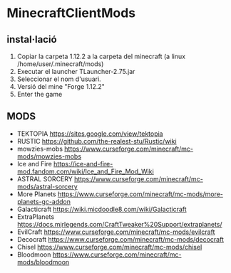 # MinecraftClientMods
## instal·lació
1. Copiar la carpeta 1.12.2 a la carpeta del minecraft (a linux /home/user/.minecraft/mods)
2. Executar el launcher TLauncher-2.75.jar
3. Seleccionar el nom d'usuari. 
4. Versió del mine "Forge 1.12.2"
5. Enter the game

## MODS 
- TEKTOPIA https://sites.google.com/view/tektopia
- RUSTIC https://github.com/the-realest-stu/Rustic/wiki
- mowzies-mobs https://www.curseforge.com/minecraft/mc-mods/mowzies-mobs
- Ice and Fire https://ice-and-fire-mod.fandom.com/wiki/Ice_and_Fire_Mod_Wiki
- ASTRAL SORCERY https://www.curseforge.com/minecraft/mc-mods/astral-sorcery
- More Planets https://www.curseforge.com/minecraft/mc-mods/more-planets-gc-addon
- Galacticraft https://wiki.micdoodle8.com/wiki/Galacticraft
- ExtraPlanets https://docs.mjrlegends.com/CraftTweaker%20Support/extraplanets/
- EvilCraft https://www.curseforge.com/minecraft/mc-mods/evilcraft
- Decocraft https://www.curseforge.com/minecraft/mc-mods/decocraft
- Chisel https://www.curseforge.com/minecraft/mc-mods/chisel
- Bloodmoon https://www.curseforge.com/minecraft/mc-mods/bloodmoon


